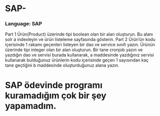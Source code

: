 # SAP-
### Language: SAP
Part 1
Ürün(Product) üzerinde tipi boolean olan bir alan oluşturun.
Bu alanı solr a indexleyin ve ürün listeleme sayfasında gösterin.
Part 2
Ürün’ün kodu içerisinde 1 rakamı geçenleri listeyen bir dao ve service sınıfı yazın.
Ürünün üzerinde tipi integer olan bir alan oluşturun.
Bir tane cronjob yazın ve yazdığın dao ve servisi burada kullanarak, a maddesinde yazdığınız servisi kullanarak bulduğunuz ürünlerin kodu içerisinde geçen 1 sayısından kaç tane geçtiğini b maddesinde oluşturduğunuz alana yazın.

# SAP ödevinde programı kuramadığım çok bir şey  yapamadım.
